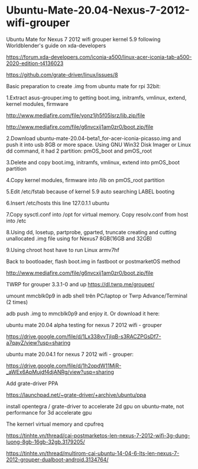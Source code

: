 # Ubuntu-Mate-20.04-Nexus-7-2012-wifi-grouper

Ubuntu Mate for Nexus 7 2012 wifi grouper kernel 5.9 following Worldblender's guide on xda-developers



https://forum.xda-developers.com/iconia-a500/linux-acer-iconia-tab-a500-2020-edition-t4136023



https://github.com/grate-driver/linux/issues/8



Basic preparation to create .img from ubuntu mate for rpi 32bit:



1.Extract asus-grouper.img to getting boot.img, initramfs, vmlinux, extend, kernel modules, firmware

http://www.mediafire.com/file/yonz1jh5f05lsrz/lib.zip/file

http://www.mediafire.com/file/g6nvcxij1am0zr0/boot.zip/file

2.Download ubuntu-mate-20.04-beta1_for-acer-iconia-picasso.img and push it into usb 8GB or more space. Using GNU Win32 Disk Imager or Linux dd command, it had 2 partition: pmOS_boot and pmOS_root

3.Delete and copy boot.img, initramfs, vmlinux, extend into pmOS_boot partition

4.Copy kernel modules, firmware into /lib on pmOS_root partition

5.Edit /etc/fstab because of kernel 5.9 auto searching LABEL booting

6.Insert /etc/hosts this line 127.0.1.1 ubuntu

7.Copy sysctl.conf into /opt for virtual memory. Copy resolv.conf from host into /etc

8.Using dd, losetup, partprobe, gparted, truncate creating and cutting unallocated .img file using for Nexus7 8GB(16GB and 32GB)

9.Using chroot host have to run Linux armv7hf



Back to bootloader, flash boot.img in fastboot or postmarketOS method

http://www.mediafire.com/file/g6nvcxij1am0zr0/boot.zip/file



TWRP for grouper 3.3.1-0 and up https://dl.twrp.me/grouper/

umount mmcblk0p9 in adb shell trên PC/laptop or Twrp Advance/Terminal (2 times)



adb push <filename>.img to mmcblk0p9 and enjoy it. Or download it here:
  
ubuntu mate 20.04 alpha testing for nexus 7 2012 wifi - grouper

https://drive.google.com/file/d/1Lx338vvTjIqB-s3RACZPGsDf7-a7qayZ/view?usp=sharing

ubuntu mate 20.04.1 for nexus 7 2012 wifi - grouper:

https://drive.google.com/file/d/1h2opdW11MjR-_aWEx6ApMujdf4djANRg/view?usp=sharing

Add grate-driver PPA



https://launchpad.net/~grate-driver/+archive/ubuntu/ppa



install opentegra / grate-driver to accelerate 2d gpu on ubuntu-mate, not performance for 3d accelerate gpu



The kernerl virtual memory and cpufreq



https://tinhte.vn/thread/cai-postmarketos-len-nexus-7-2012-wifi-3g-dung-luong-8gb-16gb-32gb.3179205/



https://tinhte.vn/thread/multirom-cai-ubuntu-14-04-6-lts-len-nexus-7-2012-grouper-dualboot-android.3134764/

